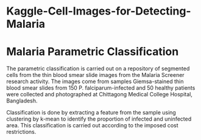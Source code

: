 # Kaggle-Cell-Images-for-Detecting-Malaria
# Malaria Parametric Classification

The parametric classification is carried out on a repository of segmented cells from the thin blood smear slide images from the Malaria Screener research activity. The images come from samples Giemsa-stained thin blood smear slides from 150 P. falciparum-infected and 50 healthy patients were collected and photographed at Chittagong Medical College Hospital, Bangladesh. 

Classification is done by extracting a feature from the sample using clustering by k-mean to identify the proportion of infected and uninfected area. This classification is carried out according to the imposed cost restrictions.
